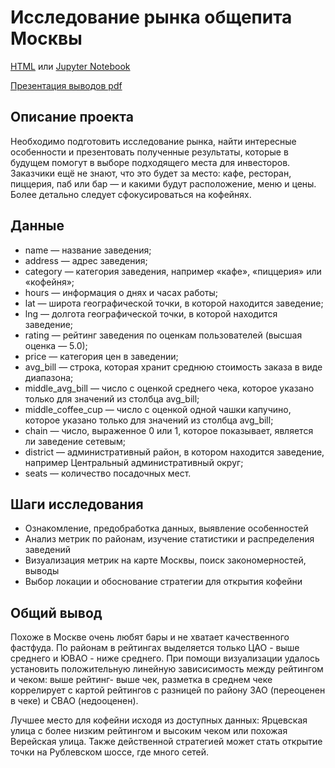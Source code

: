 # Исследование рынка общепита Москвы

[HTML](food_invest.html) или [Jupyter Notebook](food_invest.ipynb)

[Презентация выводов pdf](food_invest_survey.pdf)

## Описание проекта

Необходимо подготовить исследование рынка, найти интересные особенности и презентовать полученные результаты, которые в будущем помогут в выборе подходящего места для инвесторов. Заказчики ещё не знают, что это будет за место: кафе, ресторан, пиццерия, паб или бар — и какими будут расположение, меню и цены. Более детально следует сфокусироваться на кофейнях.

## Данные
- name — название заведения;
- address — адрес заведения;
- category — категория заведения, например «кафе», «пиццерия» или «кофейня»;
- hours — информация о днях и часах работы;
- lat — широта географической точки, в которой находится заведение;
- lng — долгота географической точки, в которой находится заведение;
- rating — рейтинг заведения по оценкам пользователей (высшая оценка — 5.0);
- price — категория цен в заведении;
- avg_bill — строка, которая хранит среднюю стоимость заказа в виде диапазона;
- middle_avg_bill — число с оценкой среднего чека, которое указано только для значений из столбца avg_bill;
- middle_coffee_cup — число с оценкой одной чашки капучино, которое указано только для значений из столбца avg_bill;
- chain — число, выраженное 0 или 1, которое показывает, является ли заведение сетевым;
- district — административный район, в котором находится заведение, например Центральный административный округ;
- seats — количество посадочных мест.

## Шаги исследования
- Ознакомление, предобработка данных, выявление особенностей
- Анализ метрик по районам, изучение статистики и распределения заведений
- Визуализация метрик на карте Москвы, поиск закономерностей, выводы
- Выбор локации и обоснование стратегии для открытия кофейни

## Общий вывод

Похоже в Москве очень любят бары и не хватает качественного фастфуда. По районам в рейтингах выделяется только ЦАО - выше среднего и ЮВАО - ниже среднего. При помощи визуализации удалось установить положительную линейную зависисимость между рейтингом и чеком: выше рейтинг- выше чек, разметка в среднем чеке коррелирует с картой рейтингов с разницей по району ЗАО (переоценен в чеке) и СВАО (недооценен).

Лучшее место для кофейни исходя из доступных данных: Ярцевская улица с более низким рейтингом и высоким чеком или похожая Верейская улица. Также действенной стратегией может стать открытие точки на Рублевском шоссе, где много сетей.
